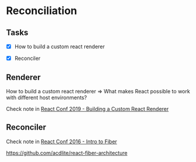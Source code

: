 # Reconciliation

## Tasks

- [x] How to build a custom react renderer

- [x] Reconciler

## Renderer

How to build a custom react renderer => What makes React possible to work with different host environments?

Check note in [React Conf 2019 - Building a Custom React Renderer](../../../session/conf/react-conf-2019.md)

## Reconciler

Check note in [React Conf 2016 - Intro to Fiber](../../../session/conf/react-conf-2016.md)

https://github.com/acdlite/react-fiber-architecture
